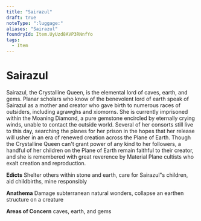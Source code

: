 ```yaml
---
title: "Sairazul"
draft: true
noteType: ":luggage:"
aliases: "Sairazul"
foundryId: Item.UyUzd8AVP3RNnfYo
tags:
  - Item
---
```


# Sairazul

Sairazul, the Crystalline Queen, is the elemental lord of caves, earth, and gems. Planar scholars who know of the benevolent lord of earth speak of Sairazul as a mother and creator who gave birth to numerous races of outsiders, including agrawghs and xiomorns. She is currently imprisoned within the Moaning Diamond, a pure gemstone encircled by eternally crying winds, unable to contact the outside world. Several of her consorts still live to this day, searching the planes for her prison in the hopes that her release will usher in an era of renewed creation across the Plane of Earth. Though the Crystalline Queen can't grant power of any kind to her followers, a handful of her children on the Plane of Earth remain faithful to their creator, and she is remembered with great reverence by Material Plane cultists who exalt creation and reproduction.

**Edicts** Shelter others within stone and earth, care for Sairazul"s children, aid childbirths, mine responsibly

**Anathema** Damage subterranean natural wonders, collapse an earthen structure on a creature

**Areas of Concern** caves, earth, and gems
